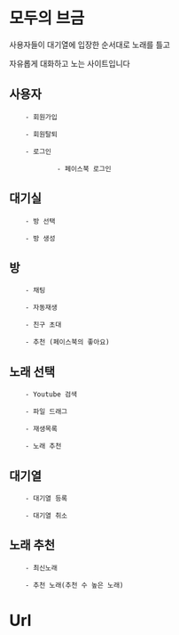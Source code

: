 # 모두의 브금 

사용자들이 대기열에 입장한 순서대로 노래를 틀고

자유롭게 대화하고 노는 사이트입니다



## 사용자

        - 회원가입

        - 회원탈퇴

        - 로그인

                - 페이스북 로그인



## 대기실

        - 방 선택

        - 방 생성



## 방

        - 채팅

        - 자동재생

        - 친구 초대

        - 추천 (페이스북의 좋아요)



## 노래 선택

        - Youtube 검색

        - 파일 드래그

        - 재생목록

        - 노래 추천

## 대기열

        - 대기열 등록

        - 대기열 취소



## 노래 추천

        - 최신노래

        - 추천 노래(추천 수 높은 노래)


# Url